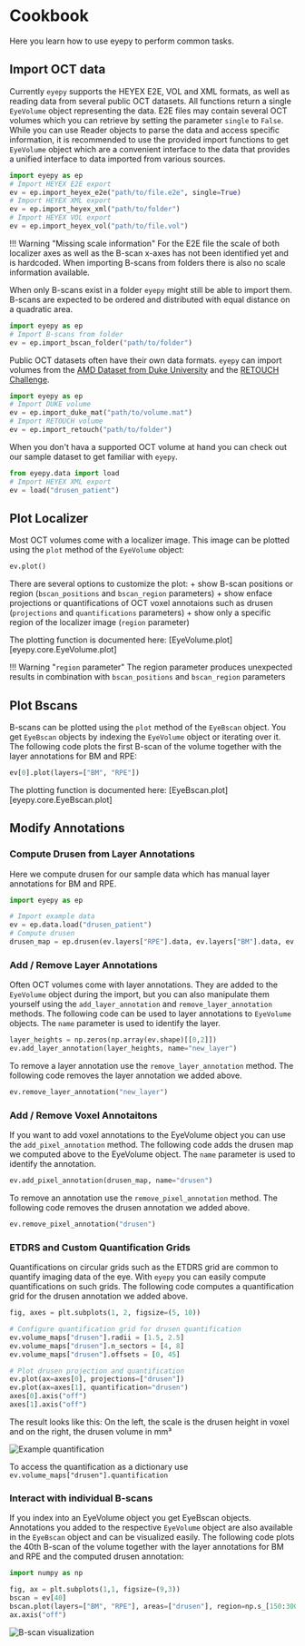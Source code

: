 # Cookbook

Here you learn how to use eyepy to perform common tasks.

## Import OCT data

Currently `eyepy` supports the HEYEX E2E, VOL and XML formats, as well as reading data from several public OCT datasets. All functions return a single `EyeVolume` object representing the data. E2E files may contain several OCT volumes which you can retrieve by setting the parameter `single` to `False`. While you can use Reader objects to parse the data and access specific information, it is recommended to use the provided import functions to get `EyeVolume` object which are a convenient interface to the data that provides a unified interface to data imported from various sources.

```python
import eyepy as ep
# Import HEYEX E2E export
ev = ep.import_heyex_e2e("path/to/file.e2e", single=True)
# Import HEYEX XML export
ev = ep.import_heyex_xml("path/to/folder")
# Import HEYEX VOL export
ev = ep.import_heyex_vol("path/to/file.vol")
```

!!! Warning "Missing scale information"
    For the E2E file the scale of both localizer axes as well as the B-scan x-axes has not been identified yet and is hardcoded. When importing B-scans from folders there is also no scale information available.

When only B-scans exist in a folder `eyepy` might still be able to import them. B-scans are expected to be ordered and distributed with equal distance on a quadratic area.

```python
import eyepy as ep
# Import B-scans from folder
ev = ep.import_bscan_folder("path/to/folder")
```

Public OCT datasets often have their own data formats. `eyepy` can import volumes from the [AMD Dataset from Duke University](https://people.duke.edu/~sf59/RPEDC_Ophth_2013_dataset.htm) and the [RETOUCH Challenge](https://retouch.grand-challenge.org/).

```python
import eyepy as ep
# Import DUKE volume
ev = ep.import_duke_mat("path/to/volume.mat")
# Import RETOUCH volume
ev = ep.import_retouch("path/to/folder")
```

When you don't hava a supported OCT volume at hand you can check out our sample dataset to get familiar with `eyepy`.
```python
from eyepy.data import load
# Import HEYEX XML export
ev = load("drusen_patient")
```

## Plot Localizer

Most OCT volumes come with a localizer image. This image can be plotted using the `plot` method of the `EyeVolume` object:

```python
ev.plot()
```

There are several options to customize the plot:
    + show B-scan positions or region (`bscan_positions` and `bscan_region` parameters)
    + show enface projections or quantifications of OCT voxel annotaions such as drusen (`projections` and `quantifications` parameters)
    + show only a specific region of the localizer image (`region` parameter)

The plotting function is documented here: [EyeVolume.plot][eyepy.core.EyeVolume.plot]

!!! Warning "`region` parameter"
    The region parameter produces unexpected results in combination with `bscan_positions` and `bscan_region` parameters

## Plot Bscans

B-scans can be plotted using the `plot` method of the `EyeBscan` object. You get `EyeBscan` objects by indexing the `EyeVolume` object or iterating over it. The following code plots the first B-scan of the volume together with the layer annotations for BM and RPE:

``` python
ev[0].plot(layers=["BM", "RPE"])
```

The plotting function is documented here: [EyeBscan.plot][eyepy.core.EyeBscan.plot]

## Modify Annotations

### Compute Drusen from Layer Annotations

Here we compute drusen for our sample data which has manual layer annotations for BM and RPE.

``` python
import eyepy as ep

# Import example data
ev = ep.data.load("drusen_patient")
# Compute drusen
drusen_map = ep.drusen(ev.layers["RPE"].data, ev.layers["BM"].data, ev.shape, minimum_height=2)
```

### Add / Remove Layer Annotations
Often OCT volumes come with layer annotations. They are added to the `EyeVolume` object during the import, but you can also manipulate them yourself using the `add_layer_annotation` and `remove_layer_annotation` methods. The following code can be used to layer annotations to `EyeVolume` objects. The `name` parameter is used to identify the layer.

```python
layer_heights = np.zeros(np.array(ev.shape)[[0,2]])
ev.add_layer_annotation(layer_heights, name="new_layer")
```

To remove a layer annotation use the `remove_layer_annotation` method. The following code removes the layer annotation we added above.

```python
ev.remove_layer_annotation("new_layer")
```

### Add / Remove Voxel Annotaitons
If you want to add voxel annotations to the EyeVolume object you can use the `add_pixel_annotation` method. The following code adds the drusen map we computed above to the EyeVolume object. The `name` parameter is used to identify the annotation.

```python
ev.add_pixel_annotation(drusen_map, name="drusen")
```

To remove an annotation use the `remove_pixel_annotation` method. The following code removes the drusen annotation we added above.

```python
ev.remove_pixel_annotation("drusen")
```

### ETDRS and Custom Quantification Grids

Quantifications on circular grids such as the ETDRS grid are common to quantify imaging data of the eye. With `eyepy` you can easily compute quantifications on such grids. The following code computes a quantification grid for the drusen annotation we added above.

```python
fig, axes = plt.subplots(1, 2, figsize=(5, 10))

# Configure quantification grid for drusen quantification
ev.volume_maps["drusen"].radii = [1.5, 2.5]
ev.volume_maps["drusen"].n_sectors = [4, 8]
ev.volume_maps["drusen"].offsets = [0, 45]

# Plot drusen projection and quantification
ev.plot(ax=axes[0], projections=["drusen"])
ev.plot(ax=axes[1], quantification="drusen")
axes[0].axis("off")
axes[1].axis("off")
```

The result looks like this: On the left, the scale is the drusen height in voxel and on the right, the drusen volume in mm³

![Example quantification](https://user-images.githubusercontent.com/5720058/218107881-841c224a-ca1c-465f-ab42-7aa3726fb991.jpeg)

To access the quantification as a dictionary use `ev.volume_maps["drusen"].quantification`

### Interact with individual B-scans
If you index into an EyeVolume object you get EyeBscan objects. Annotations you added to the respective `EyeVolume` object are also available in the `EyeBscan` object and can be visualized easily. The following code plots the 40th B-scan of the volume together with the layer annotations for BM and RPE and the computed drusen annotation:

```python
import numpy as np

fig, ax = plt.subplots(1,1, figsize=(9,3))
bscan = ev[40]
bscan.plot(layers=["BM", "RPE"], areas=["drusen"], region=np.s_[150:300, :], ax=ax)
ax.axis("off")
```

![B-scan visualization](https://user-images.githubusercontent.com/5720058/218107633-fdb51f92-7415-4673-aef5-f8cbedda970e.jpeg)

<!---
## Access Meta data

## Modify Annotations



### Add / Remove A-scan Annotations

### Add / Remove Shape Annotations

## Quantify Annotations



### Map between Localizer and OCT space

## Registration of Enface Images
-->
